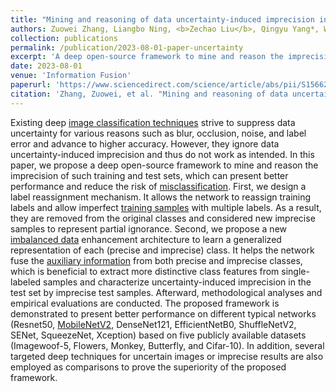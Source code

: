 ```yaml
---
title: "Mining and reasoning of data uncertainty-induced imprecision in deep image classificatio"
authors: Zuowei Zhang, Liangbo Ning, <b>Zechao Liu</b>, Qingyu Yang*, Weiping Ding*.
collection: publications
permalink: /publication/2023-08-01-paper-uncertainty
excerpt: 'A deep open-source framework to mine and reason the imprecision of training and test sets, which can present better performance and reduce the risk of misclassification.'
date: 2023-08-01
venue: 'Information Fusion'
paperurl: 'https://www.sciencedirect.com/science/article/abs/pii/S1566253523001033?via%3Dihub'
citation: 'Zhang, Zuowei, et al. "Mining and reasoning of data uncertainty-induced imprecision in deep image classification." <i>Information Fusion</i> 96 (2023): 202-213.'
---
```

Existing deep [image classification techniques](https://www.sciencedirect.com/topics/computer-science/image-classification-techniques "Learn more about image classification techniques from ScienceDirect's AI-generated Topic Pages") strive to suppress data uncertainty for various reasons such as blur, occlusion, noise, and label error and advance to higher accuracy. However, they ignore data uncertainty-induced imprecision and thus do not work as intended. In this paper, we propose a deep open-source framework to mine and reason the imprecision of such training and test sets, which can present better performance and reduce the risk of [misclassification](https://www.sciencedirect.com/topics/engineering/misclassification "Learn more about misclassification from ScienceDirect's AI-generated Topic Pages"). First, we design a label reassignment mechanism. It allows the network to reassign training labels and allow imperfect [training samples](https://www.sciencedirect.com/topics/computer-science/training-sample "Learn more about training samples from ScienceDirect's AI-generated Topic Pages") with multiple labels. As a result, they are removed from the original classes and considered new imprecise samples to represent partial ignorance. Second, we propose a new [imbalanced data](https://www.sciencedirect.com/topics/computer-science/imbalanced-data "Learn more about imbalanced data from ScienceDirect's AI-generated Topic Pages") enhancement architecture to learn a generalized representation of each (precise and imprecise) class. It helps the network fuse the [auxiliary information](https://www.sciencedirect.com/topics/computer-science/auxiliary-information "Learn more about auxiliary information from ScienceDirect's AI-generated Topic Pages") from both precise and imprecise classes, which is beneficial to extract more distinctive class features from single-labeled samples and characterize uncertainty-induced imprecision in the test set by imprecise test samples. Afterward, methodological analyses and empirical evaluations are conducted. The proposed framework is demonstrated to present better performance on different typical networks (Resnet50, [MobileNetV2](https://www.sciencedirect.com/topics/computer-science/mobilenetv2 "Learn more about MobileNetV2 from ScienceDirect's AI-generated Topic Pages"), DenseNet121, EfficientNetB0, ShuffleNetV2, SENet, SqueezeNet, Xception) based on five publicly available datasets (Imagewoof-5, Flowers, Monkey, Butterfly, and Cifar-10). In addition, several targeted deep techniques for uncertain images or imprecise results are also employed as comparisons to prove the superiority of the proposed framework.
